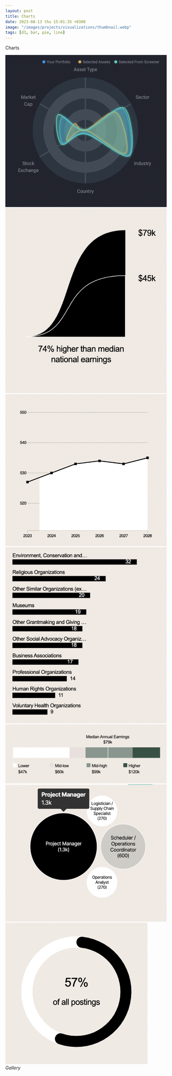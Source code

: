 ```yaml
---
layout: post
title: Charts
date: 2023-08-13 thu 15:01:35 +0300
image: "/images/projects/visualizations/thumbnail.webp"
tags: [d3, bar, pie, line]
---
```


Charts

<div class="gallery-box">
  <div class="gallery">
      <img  src="/images/projects/visualizations/thumbnail.webp">
   <img  src="/images/projects/visualizations/1.png">
    <img  src="/images/projects/visualizations/2.png">
        <img  src="/images/projects/visualizations/3.png">
    <img  src="/images/projects/visualizations/4.png">
    <img  src="/images/projects/visualizations/5.png">
    <img  src="/images/projects/visualizations/6.png">

  </div>
  <em>Gallery</em>
</div>
